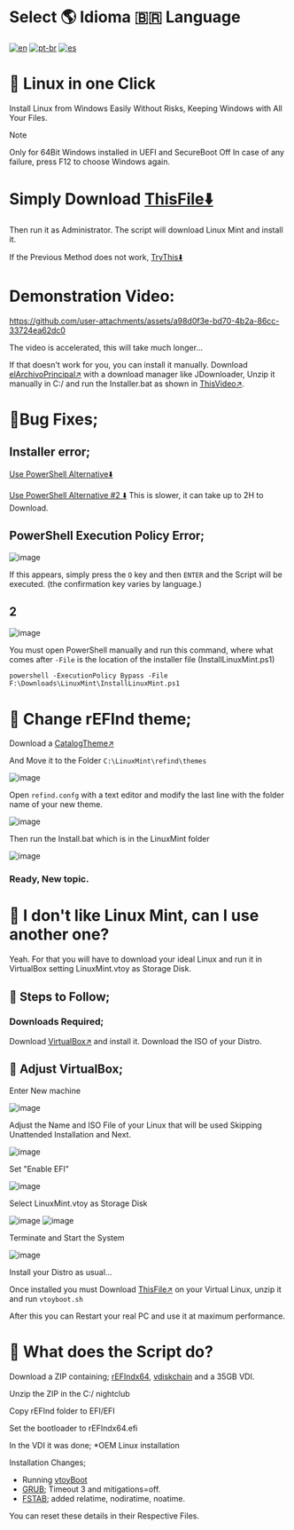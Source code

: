 # Select 🌎 Idioma 🇧🇷 Language
[![en](https://img.shields.io/badge/English-en-red.svg)](README.md)
[![pt-br](https://img.shields.io/badge/Português-pt--br-green.svg)](README.pt-br.md)
[![es](https://img.shields.io/badge/Espa%C3%B1ol-es-yellow.svg)](README.es-419.md)

# 🐧 Linux in one Click
Install Linux from Windows Easily
Without Risks, Keeping Windows with All Your Files.
>[!NOTE]
> Only for 64Bit Windows installed in UEFI and SecureBoot Off In case of any failure, press F12 to choose Windows again.

# Simply Download [ThisFile⬇️](https://razaoinfo.dl.sourceforge.net/project/linuxoneclick/InstallLinux.bat?viasf=1)
Then run it as Administrator.
The script will download Linux Mint and install it.

If the Previous Method does not work, [TryThis⬇️](https://razaoinfo.dl.sourceforge.net/project/linuxoneclick/LinuxInstall.ps1?viasf=1)

# Demonstration Video:
https://github.com/user-attachments/assets/a98d0f3e-bd70-4b2a-86cc-33724ea62dc0

The video is accelerated, this will take much longer...

If that doesn't work for you, you can install it manually.
Download [elArchivoPrincipal↗️](https://sourceforge.net/projects/linuxoneclick/files/LOClicK.zip/download) with a download manager like JDownloader, Unzip it manually in C:/ and run the Installer.bat as shown in [ThisVideo↗️](https://www.youtube.com/watch?v=Y1K3TLja434).


# 💢Bug Fixes;

## Installer error;
[Use PowerShell Alternative⬇️](https://razaoinfo.dl.sourceforge.net/project/linuxoneclick/LinuxInstall.ps1?viasf=1)

[Use PowerShell Alternative #2 ⬇️](https://sitsa.dl.sourceforge.net/project/linuxoneclick/LinuxInstallAlternativa.ps1?viasf=1) This is slower, it can take up to 2H to Download.

## PowerShell Execution Policy Error;
![image](https://github.com/user-attachments/assets/1920e51d-2600-4341-9934-805f7050e9e7)

If this appears, simply press the `O` key and then `ENTER` and the Script will be executed. (the confirmation key varies by language.)


## 2
![image](https://github.com/user-attachments/assets/60d9ea10-d944-4bed-90f3-bdf435bec5fa)

You must open PowerShell manually and run this command, where what comes after `-File` is the location of the installer file (InstallLinuxMint.ps1)
```
powershell -ExecutionPolicy Bypass -File F:\Downloads\LinuxMint\InstallLinuxMint.ps1
```

# 🌌 Change rEFInd theme;
 Download a [CatalogTheme↗️](https://refind-themes-collection.netlify.app/)

And Move it to the Folder `C:\LinuxMint\refind\themes`

![image](https://github.com/user-attachments/assets/86d591ac-8071-406a-9069-8d2d8d8fc327)

Open `refind.confg` with a text editor and modify the last line with the folder name of your new theme.

![image](https://github.com/user-attachments/assets/efd309fc-7ac4-4990-a39c-4b44d460bb22)

Then run the Install.bat which is in the LinuxMint folder

![image](https://github.com/user-attachments/assets/0d5865f4-faf6-4a66-897d-eaf4c4c4b1e1)

### Ready, New topic.

# 🥶 I don't like Linux Mint, can I use another one?
Yeah. For that you will have to download your ideal Linux and run it in VirtualBox setting LinuxMint.vtoy as Storage Disk.

## 🛂 Steps to Follow;
### Downloads Required;
Download [VirtualBox↗️](https://www.virtualbox.org/wiki/Downloads) and install it. Download the ISO of your Distro.

## 💽 Adjust VirtualBox;
Enter New machine

![image](https://github.com/user-attachments/assets/8cfe0337-2f92-4e9a-9059-a70f0e3929ba)

Adjust the Name and ISO File of your Linux that will be used Skipping Unattended Installation and Next.

![image](https://github.com/user-attachments/assets/9444832a-22e0-4ca8-b8c7-59123e7edf86)

Set "Enable EFI"

![image](https://github.com/user-attachments/assets/e01e764c-4e5f-4add-ada7-e54861325a8e)

Select LinuxMint.vtoy as Storage Disk

![image](https://github.com/user-attachments/assets/8db49d24-f9df-4a5d-8d49-c3eef4a07502)
![image](https://github.com/user-attachments/assets/f89af4ec-c031-4132-9030-50a084c4b988)

Terminate and Start the System

![image](https://github.com/user-attachments/assets/bf4f98b0-5aa1-4895-be64-6057e17febfe)

Install your Distro as usual...


Once installed you must Download [ThisFile↗️](https://github.com/ventoy/vtoyboot/releases) on your Virtual Linux, unzip it and run `vtoyboot.sh`

After this you can Restart your real PC and use it at maximum performance.

# 🤨 What does the Script do?
Download a ZIP containing;
[rEFIndx64](https://www.rodsbooks.com/refind/), [vdiskchain](https://github.com/ventoy/vdiskchain) and a 35GB VDI.

Unzip the ZIP in the C:/ nightclub

Copy rEFInd folder to EFI/EFI

Set the bootloader to rEFIndx64.efi

In the VDI it was done;
*OEM Linux installation

Installation Changes;
* Running [vtoyBoot](https://github.com/ventoy/vtoyboot)
* [GRUB](https://es.wikipedia.org/wiki/GNU_GRUB); Timeout 3 and mitigations=off.
* [FSTAB](https://es.wikipedia.org/wiki/Fstab); added relatime, nodiratime, noatime.

You can reset these details in their Respective Files.
